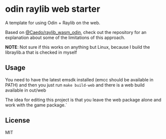 # odin raylib web starter

A template for using Odin + Raylib on the web. 

Based on [@Caedo/raylib_wasm_odin](https://github.com/Caedo/raylib_wasm_odin/tree/master), check out the repository for an explanation about some of the limitations of this approach.

**NOTE**: Not sure if this works on anything but Linux, because I build the libraylib.a that is checked in myself

## Usage

You need to have the latest emsdk installed (emcc should be available in PATH) and then you just run ``make build-web`` and there is a web build available in out/web

The idea for editing this project is that you leave the web package alone and work with the game package.`

## License

MIT
